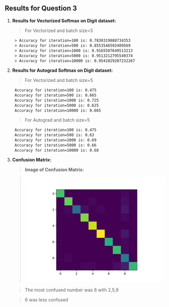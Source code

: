 ## Results for Question 3

1. **Results for Vectorized Softmax on Digit dataset:**

    > For Vectorized and batch size=5

        > Accuracy for iteration=100 is: 0.7830319888734353
        > Accuracy for iteration=500 is: 0.8553546592489569
        > Accuracy for iteration=1000 is: 0.9165507649513213
        > Accuracy for iteration=5000 is: 0.9513212795549374
        > Accuracy for iteration=10000 is: 0.9541029207232267

2. **Results for Autograd Softmax on Digit dataset:**

    > For Vectorized and batch size=5

        Accuracy for iteration=100 is: 0.475
        Accuracy for iteration=500 is: 0.665
        Accuracy for iteration=1000 is: 0.725
        Accuracy for iteration=5000 is: 0.625
        Accuracy for iteration=10000 is: 0.665
        
    > For Autograd and batch size=5

        Accuracy for iteration=100 is: 0.475
        Accuracy for iteration=500 is: 0.63
        Accuracy for iteration=1000 is: 0.69
        Accuracy for iteration=5000 is: 0.66
        Accuracy for iteration=10000 is: 0.68

3. **Confusion Matrix:**

    > **Image of Confusion Matrix:** 
        
    >!['Confusion '](q3.png)

    > The most confused number was 8 with 2,5,9

    > 6 was less confused